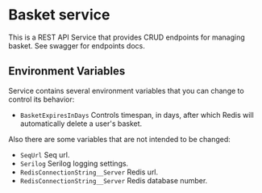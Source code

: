 ﻿# Basket service
This is a REST API Service that provides CRUD endpoints for managing basket. See swagger for endpoints docs.

## Environment Variables
Service contains several environment variables that you can change to control its behavior:
- `BasketExpiresInDays` Controls timespan, in days, after which Redis will automatically delete a user's basket.

Also there are some variables that are not intended to be changed:
- `SeqUrl` Seq url.
- `Serilog` Serilog logging settings.
- `RedisConnectionString__Server` Redis url.
- `RedisConnectionString__Server` Redis database number.